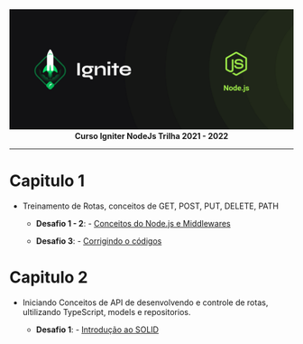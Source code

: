 <img src="./img/cover-node.js.png" alt="Trilha Ignite">

<div align="center">
<text><strong>Curso Igniter NodeJs Trilha 2021 - 2022</strong><text>
</div>

---

# Capitulo 1

- Treinamento de Rotas, conceitos de GET, POST, PUT, DELETE, PATH

  - **Desafio 1 - 2**: - [Conceitos do Node.js e Middlewares](https://github.com/marcosfillipe/nodejsdesafio1)
  
  - **Desafio 3**: - [Corrigindo o códigos](https://github.com/marcosfillipe/nodejsdesafio3)

# Capitulo 2

- Iniciando Conceitos de API de desenvolvendo e controle de rotas, ultilizando TypeScript, models e repositorios.

  - **Desafio 1**: - [Introdução ao SOLID](https://github.com/marcosfillipe/nodejsdesafiocap2d1)
